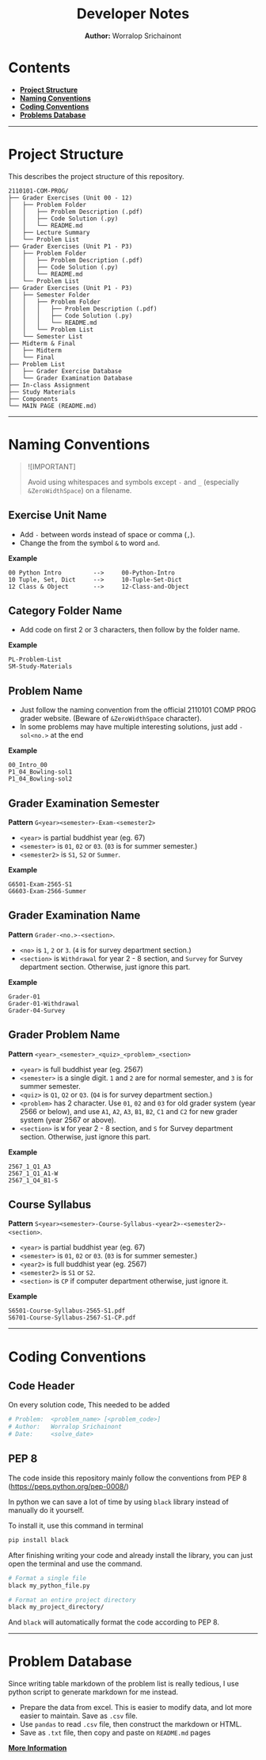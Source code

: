 <div align="center">
  <h1> Developer Notes </h1>  
  <b>Author:</b> Worralop Srichainont
</div>

# Contents

-   [**Project Structure**](#project-structure)
-   [**Naming Conventions**](#naming-conventions)
-   [**Coding Conventions**](#coding-conventions)
-   [**Problems Database**]()

---

# Project Structure

This describes the project structure of this repository.

```
2110101-COM-PROG/
├── Grader Exercises (Unit 00 - 12)
│   ├── Problem Folder
│   │   ├── Problem Description (.pdf)
│   │   ├── Code Solution (.py)
│   │   └── README.md
│   ├── Lecture Summary
│   └── Problem List
├── Grader Exercises (Unit P1 - P3)
│   ├── Problem Folder
│   │   ├── Problem Description (.pdf)
│   │   ├── Code Solution (.py)
│   │   └── README.md
│   └── Problem List
├── Grader Exercises (Unit P1 - P3)
│   ├── Semester Folder
│   │   ├── Problem Folder
│   │   │   ├── Problem Description (.pdf)
│   │   │   ├── Code Solution (.py)
│   │   │   └── README.md
│   │   └── Problem List
│   └── Semester List
├── Midterm & Final
│   ├── Midterm
│   └── Final
├── Problem List
│   ├── Grader Exercise Database
│   └── Grader Examination Database
├── In-class Assignment
├── Study Materials
├── Components
└── MAIN PAGE (README.md)
```

---

# Naming Conventions

> ![IMPORTANT]
>
> Avoid using whitespaces and symbols except `-` and `_` (especially
> `&ZeroWidthSpace`) on a filename.

## Exercise Unit Name

-   Add `-` between words instead of space or comma (`,`).
-   Change the from the symbol `&` to word `and`.

**Example**

```
00 Python Intro         -->     00-Python-Intro
10 Tuple, Set, Dict     -->     10-Tuple-Set-Dict
12 Class & Object       -->     12-Class-and-Object
```

## Category Folder Name

-   Add code on first 2 or 3 characters, then follow by the folder name.

**Example**

```
PL-Problem-List
SM-Study-Materials
```

## Problem Name

-   Just follow the naming convention from the official 2110101 COMP PROG grader
    website. (Beware of `&ZeroWidthSpace` character).
-   In some problems may have multiple interesting solutions, just add
    `-sol<no.>` at the end

**Example**

```
00_Intro_00
P1_04_Bowling-sol1
P1_04_Bowling-sol2
```

## Grader Examination Semester

**Pattern** `G<year><semester>-Exam-<semester2>`

-   `<year>` is partial buddhist year (eg. 67)
-   `<semester>` is `01`, `02` or `03`. (`03` is for summer semester.)
-   `<semester2>` is `S1`, `S2` or `Summer`.

**Example**

```
G6501-Exam-2565-S1
G6603-Exam-2566-Summer
```

## Grader Examination Name

**Pattern** `Grader-<no.>-<section>`.

-   `<no>` is `1`, `2` or `3`. (`4` is for survey department section.)
-   `<section>` is `Withdrawal` for year 2 - 8 section, and `Survey` for Survey
    department section. Otherwise, just ignore this part.

**Example**

```
Grader-01
Grader-01-Withdrawal
Grader-04-Survey
```

## Grader Problem Name

**Pattern** `<year>_<semester>_<quiz>_<problem>_<section>`

-   `<year>` is full buddhist year (eg. 2567)
-   `<semester>` is a single digit. `1` and `2` are for normal semester, and `3`
    is for summer semester.
-   `<quiz>` is `Q1`, `Q2` or `Q3`. (`Q4` is for survey department section.)
-   `<problem>` has 2 character. Use `01`, `02` and `03` for old grader system
    (year 2566 or below), and use `A1`, `A2`, `A3`, `B1`, `B2`, `C1` and `C2`
    for new grader system (year 2567 or above).
-   `<section>` is `W` for year 2 - 8 section, and `S` for Survey department
    section. Otherwise, just ignore this part.

**Example**

```
2567_1_Q1_A3
2567_1_Q1_A1-W
2567_1_Q4_B1-S
```

## Course Syllabus

**Pattern** `S<year><semester>-Course-Syllabus-<year2>-<semester2>-<section>`.

-   `<year>` is partial buddhist year (eg. 67)
-   `<semester>` is `01`, `02` or `03`. (`03` is for summer semester.)
-   `<year2>` is full buddhist year (eg. 2567)
-   `<semester2>` is `S1` or `S2`.
-   `<section>` is `CP` if computer department otherwise, just ignore it.

**Example**

```
S6501-Course-Syllabus-2565-S1.pdf
S6701-Course-Syllabus-2567-S1-CP.pdf
```

---

# Coding Conventions

## Code Header

On every solution code, This needed to be added

```python
# Problem:  <problem_name> [<problem_code>]
# Author:   Worralop Srichainont
# Date:     <solve_date>
```

## PEP 8

The code inside this repository mainly follow the conventions from PEP 8
(https://peps.python.org/pep-0008/)

In python we can save a lot of time by using `black` library instead of manually
do it yourself.

To install it, use this command in terminal

```bash
pip install black
```

After finishing writing your code and already install the library, you can just
open the terminal and use the command.

```bash
# Format a single file
black my_python_file.py

# Format an entire project directory
black my_project_directory/
```

And `black` will automatically format the code according to PEP 8.

---

# Problem Database

Since writing table markdown of the problem list is really tedious, I use python
script to generate markdown for me instead.

-   Prepare the data from excel. This is easier to modify data, and lot more
    easier to maintain. Save as `.csv` file.
-   Use `pandas` to read `.csv` file, then construct the markdown or HTML.
-   Save as `.txt` file, then copy and paste on `README.md` pages

[**More Information**](/PL-Problem-List/database/)
